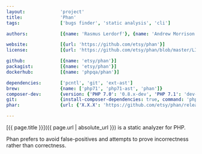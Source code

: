 ```yaml
---
layout:             'project'
title:              'Phan'
tags:               ['bugs finder', 'static analysis', 'cli']

authors:            [{name: 'Rasmus Lerdorf'}, {name: 'Andrew Morrison'}] 

website:            [{url: 'https://github.com/etsy/phan'}]
license:            [{url: 'https://github.com/etsy/phan/blob/master/LICENSE', label: 'MIT License'}]

github:             [{name: 'etsy/phan'}]
packagist:          [{name: 'etsy/phan'}]               
dockerhub:          [{name: 'phpqa/phan'}]     

dependencies:       ['pcntl', 'git', 'ext-ast']
brew:               {name: ['php71', 'php71-ast', 'phan']}
composer-dev:       {version: {'PHP 7.0': '0.8.x-dev', 'PHP 7.1': 'dev-master'}, command: 'phan'}
git:                {install-composer-dependencies: true, command: 'php phan'}
phar:               {url: {'X.X.X': 'https://github.com/etsy/phan/releases/download/X.X.X/phan.phar'}}

---
```


[{{ page.title }}]({{ page.url | absolute_url }}) is a static analyzer for PHP.
 
<!--more--> 

Phan prefers to avoid false-positives and attempts to prove incorrectness rather than correctness.

